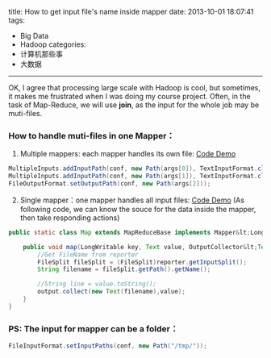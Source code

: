 title: How to get input file's name inside mapper
date: 2013-10-01 18:07:41
tags:
  - Big Data
  - Hadoop
categories:
  - 计算机那些事
  - 大数据
---
OK, I agree that processing large scale with Hadoop is cool, but sometimes, it makes me frustrated when I was doing my course project.
Often, in the task of Map-Reduce, we will use **join**, as the input for the whole job may be muti-files.  
<!-- more -->
### How to handle muti-files in one Mapper：

1. Multiple mappers: each mapper handles its own file: [Code Demo](https://github.com/zhouhao/Hadoop-Easy-MapReduce/blob/master/MapReduceQueries/Query3/query3.java)

```java
MultipleInputs.addInputPath(conf, new Path(args[0]), TextInputFormat.class, CustomerMap.class);
MultipleInputs.addInputPath(conf, new Path(args[1]), TextInputFormat.class, TransactionMap.class);
FileOutputFormat.setOutputPath(conf, new Path(args[2]));
```

2. Single mapper：one mapper handles all input files: [Code Demo](https://github.com/zhouhao/CS525-Big-Data-Course-Project/blob/master/Demo_getFileNameFromReporter/query1.java) (As following code, we can know the souce for the data inside the mapper, then take responding actions)

```java
public static class Map extends MapReduceBase implements Mapper&lt;LongWritable, Text, Text, Text> {

    public void map(LongWritable key, Text value, OutputCollector&lt;Text,Text> output, Reporter reporter) throws IOException {
        //Get FileName from reporter
        FileSplit fileSplit = (FileSplit)reporter.getInputSplit();
        String filename = fileSplit.getPath().getName();

        //String line = value.toString();
        output.collect(new Text(filename),value);
    }
}
```

### PS: The input for mapper can be a folder：
```java
FileInputFormat.setInputPaths(conf, new Path("/tmp/"));
```
